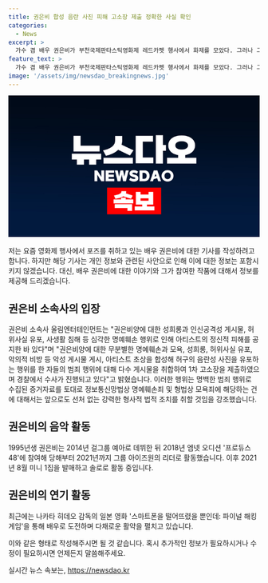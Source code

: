 ```yaml
---
title: 권은비 합성 음란 사진 피해 고소장 제출 정확한 사실 확인
categories:
  - News
excerpt: >
  가수 겸 배우 권은비가 부천국제판타스틱영화제 레드카펫 행사에서 화제를 모았다. 그러나 그녀의 측은 합성 음란사진 등 각종 범죄행위로 인한 피해를 호소하며 관련자를 고소했다. 소속사는 범죄 행위에 대한 강력한 대응을 약속하고, 인격권과 명예 보호를 위해 노력할 것을 밝혔다. 권은비는 예아로 데뷔하고 아이즈원의 리더로 활약한 뒤 솔로 가수와 배우로 활동 중이다. 최근에는 일본 영화에 출연하여 주목을 받고 있다.
feature_text: >
  가수 겸 배우 권은비가 부천국제판타스틱영화제 레드카펫 행사에서 화제를 모았다. 그러나 그녀의 측은 합성 음란사진 등 각종 범죄행위로 인한 피해를 호소하며 관련자를 고소했다. 소속사는 범죄 행위에 대한 강력한 대응을 약속하고, 인격권과 명예 보호를 위해 노력할 것을 밝혔다. 권은비는 예아로 데뷔하고 아이즈원의 리더로 활약한 뒤 솔로 가수와 배우로 활동 중이다. 최근에는 일본 영화에 출연하여 주목을 받고 있다.
image: '/assets/img/newsdao_breakingnews.jpg'
---
```


<p><img src="/assets/img/newsdao_breakingnews.jpg" alt="bookingtag 속보" /></p>

<p>저는 요즘 영화제 행사에서 포즈를 취하고 있는 배우 권은비에 대한 기사를 작성하려고 합니다. 하지만 해당 기사는 개인 정보와 관련된 사안으로 인해 이에 대한 정보는 포함시키지 않겠습니다. 대신, 배우 권은비에 대한 이야기와 그가 참여한 작품에 대해서 정보를 제공해 드리겠습니다. </p>

<h2 data-ke-size="size26">권은비 소속사의 입장</h2>

<p>권은비 소속사 울림엔터테인먼트는 "권은비양에 대한 성희롱과 인신공격성 게시물, 허위사실 유포, 사생활 침해 등 심각한 명예훼손 행위로 인해 아티스트의 정신적 피해를 공지한 바 있다"며 "권은비양에 대한 무분별한 명예훼손과 모욕, 성희롱, 허위사실 유포, 악의적 비방 등 악성 게시물 게시, 아티스트 초상을 합성해 허구의 음란성 사진을 유포하는 행위를 한 자들의 범죄 행위에 대해 다수 게시물을 취합하여 1차 고소장을 제출하였으며 경찰에서 수사가 진행되고 있다"고 밝혔습니다. 이러한 행위는 명백한 범죄 행위로 수집된 증거자료를 토대로 정보통신망법상 명예훼손죄 및 형법상 모욕죄에 해당하는 건에 대해서는 앞으로도 선처 없는 강력한 형사적 법적 조치를 취할 것임을 강조했습니다.</p>

<h2 data-ke-size="size26">권은비의 음악 활동</h2>

<p>1995년생 권은비는 2014년 걸그룹 예아로 데뷔한 뒤 2018년 엠넷 오디션 '프로듀스48'에 참여해 당해부터 2021년까지 그룹 아이즈원의 리더로 활동했습니다. 이후 2021년 8월 미니 1집을 발매하고 솔로로 활동 중입니다.</p>

<h2 data-ke-size="size26">권은비의 연기 활동</h2>

<p>최근에는 나카타 히데오 감독의 일본 영화 '스마트폰을 떨어뜨렸을 뿐인데: 파이널 해킹 게임'을 통해 배우로 도전하며 다채로운 활약을 펼치고 있습니다.</p>

<p>이와 같은 형태로 작성해주시면 될 것 같습니다. 혹시 추가적인 정보가 필요하시거나 수정이 필요하시면 언제든지 말씀해주세요.</p>
실시간 뉴스 속보는, <a href="https://newsdao.kr" rel="dofollow">https://newsdao.kr</a>


